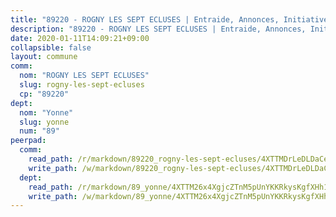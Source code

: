 ```yaml
---
title: "89220 - ROGNY LES SEPT ECLUSES | Entraide, Annonces, Initiatives"
description: "89220 - ROGNY LES SEPT ECLUSES | Entraide, Annonces, Initiatives"
date: 2020-01-11T14:09:21+09:00
collapsible: false
layout: commune
comm:
  nom: "ROGNY LES SEPT ECLUSES"
  slug: rogny-les-sept-ecluses
  cp: "89220"
dept:
  nom: "Yonne"
  slug: yonne
  num: "89"
peerpad:
  comm:
    read_path: /r/markdown/89220_rogny-les-sept-ecluses/4XTTMDrLeDLDaCefDmc6N5iVXrRgyvszCG9wQQ9WFVJnm9iXt
    write_path: /w/markdown/89220_rogny-les-sept-ecluses/4XTTMDrLeDLDaCefDmc6N5iVXrRgyvszCG9wQQ9WFVJnm9iXt-K3TgUTvJ8McLGkzLzvbbQbyKu8orpf4o7mBzvvLD8vwgfu6nXUvjNzzATHNkHz8VjQoU8wRrG3EnDegacUBGnbAa46r8FfvMk8CXh7fjQdEA7mc8BpWP2v7VrxdKG41tTbxvWMGv
  dept:
    read_path: /r/markdown/89_yonne/4XTTM26x4XgjcZTnM5pUnYKKRkysKgfXHh1wiigoPHqn9LDKB
    write_path: /w/markdown/89_yonne/4XTTM26x4XgjcZTnM5pUnYKKRkysKgfXHh1wiigoPHqn9LDKB-K3TgU4xaMVqzoRnPJNyddApuMoWvJyHL35bzooauYvdhG3MLg3ikjpoueq9BDtqVP4hJBQxpPxix2gohzXyST9tZPnEkyXpDMdHiAFpx7EU6e8WgvFk7NPsBQepM8o13bG9dyqq7
---
```


